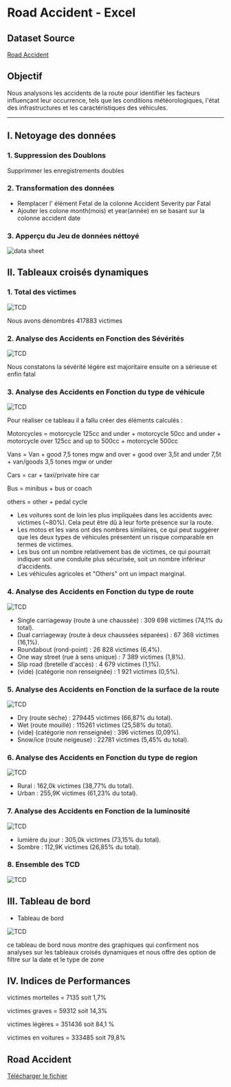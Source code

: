 # Road Accident - Excel

## Dataset Source
[Road Accident](https://docs.google.com/spreadsheets/d/1R_uaoZL18nRbqC_MULVne90h3SdRbAyn/edit?rtpof=true&sd=true&pli=1&gid=1319047066#gid=1319047066)

## Objectif
Nous analysons les accidents de la route pour identifier les facteurs influençant leur occurrence, tels que les conditions météorologiques, l'état des infrastructures et les caractéristiques des véhicules.

---
## I.  Netoyage des données 

### 1. Suppression des Doublons
Supprimmer les enregistrements doubles
### 2. Transformation des données
 - Remplacer l' élément Fetal de la colonne Accident Severity par Fatal
 - Ajouter les colone month(mois) et year(année) en se basant sur la colonne accident date

 ### 3. Apperçu du Jeu de données néttoyé

![data sheet](road_accident_data_sheet.png) 
 ## II. Tableaux croisés dynamiques 
 ### 1. Total des victimes

 ![TCD](total_accident.png)

Nous avons dénombrés 417883 victimes

 ### 2. Analyse des Accidents en Fonction des Sévérités

 ![TCD](accident_per_severity.png)


   Nous constatons la sévérité légère est majoritaire ensuite on a sérieuse et enfin fatal

 ### 3. Analyse des Accidents en Fonction du type de véhicule

 ![TCD](accident_per_car_type.png)

  Pour réaliser ce tableau il a fallu créer des éléments calculés :

  Motorcycles = motorcycle 125cc and under + motorcycle 50cc and under + motorcycle over 125cc and up to 500cc + motorcycle 500cc

  Vans = Van + good 7,5 tones mgw and over +  good over 3,5t and under 7,5t + van/goods 3,5 tones  mgw or under

  Cars = car + taxi/private hire car

  Bus  = minibus + bus or coach

  others = other + pedal cycle

- Les voitures sont de loin les plus impliquées dans les accidents avec victimes (~80%). Cela peut être dû à leur forte présence sur la route.
- Les motos et les vans ont des nombres similaires, ce qui peut suggérer que les deux types de véhicules présentent un risque comparable en termes de victimes.
- Les bus ont un nombre relativement bas de victimes, ce qui pourrait indiquer soit une conduite plus sécurisée, soit un nombre inférieur d’accidents.
- Les véhicules agricoles et "Others" ont un impact marginal.

 ### 4. Analyse des Accidents en Fonction du type de route

 ![TCD](accident_per_road_type.png)

- Single carriageway (route à une chaussée) : 309 698 victimes (74,1% du total).
- Dual carriageway (route à deux chaussées séparées) : 67 368 victimes (16,1%).
- Roundabout (rond-point) : 26 828 victimes (6,4%).
- One way street (rue à sens unique) : 7 389 victimes (1,8%).
- Slip road (bretelle d'accès) : 4 679 victimes (1,1%).
- (vide) (catégorie non renseignée) : 1 921 victimes (0,5%).

 ### 5. Analyse des Accidents en Fonction de la surface de la route

 ![TCD](accident_per_road_surface.png)

- Dry (route sèche) : 279445 victimes (66,87% du total).
- Wet (route mouillé) : 115261 victimes (25,58% du total).
- (vide) (catégorie non renseignée) : 396 victimes (0,09%).
- Snow/ice (route neigeuse) : 22781 victimes (5,45% du total).

 ### 6. Analyse des Accidents en Fonction du type de region

 ![TCD](accident_per_region_type.png)

- Rural : 162,0k victimes (38,77% du total).
- Urban : 255,9K victimes (61,23% du total).

 ### 7. Analyse des Accidents en Fonction de la luminosité

 ![TCD](accident_per_light_condition.png)

- lumière du jour : 305,0k victimes (73,15% du total).
- Sombre  : 112,9K victimes (26,85% du total).

 ### 8. Ensemble des TCD 
 ![TCD](road_accident_data_analysis.png)

 ## III. Tableau de bord 

 - Tableau de bord

 ![TCD](road_accident_data_dashbord.png)

 ce tableau de bord nous montre des graphiques qui confirment nos analyses sur les tableaux croisés dynamiques et nous offre des option de filtre sur la date et le type de zone

## IV. Indices de Performances 

 victimes mortelles = 7135 soit 1,7%

 victimes graves = 59312 soit 14,3%

 victimes légères = 351436 soit 84,1 %

 victimes en voitures = 333485 soit 79,8%

## Road Accident
[Télécharger le fichier](Road_Accident_Data_Portfolio.xlsx)